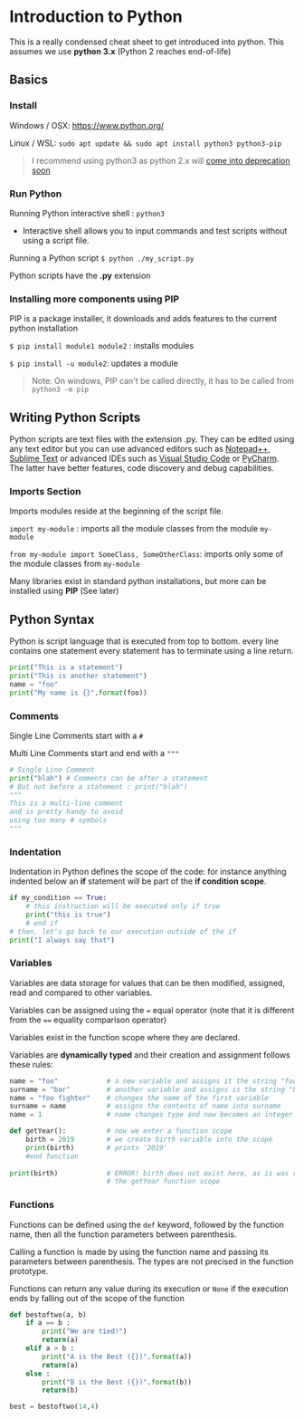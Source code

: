 # Introduction to Python

This is a really condensed cheat sheet to get introduced into python. This assumes we use **python 3.x** (Python 2 reaches end-of-life)

## Basics

### Install

Windows / OSX: https://www.python.org/ 

Linux / WSL: `sudo apt update && sudo apt install python3 python3-pip`

> I recommend using python3 as python 2.x will [come into deprecation soon](https://pythonclock.org/)

### Run Python

Running Python interactive shell : `python3`

* Interactive shell allows you to input commands and test scripts without using a script file.

Running a Python script `$ python ./my_script.py`

Python scripts have the **.py** extension

### Installing more components using PIP

PIP is a package installer, it downloads and adds features to the current python installation

`$ pip install module1 module2` : installs modules

`$ pip install -u module2`: updates a module

> Note: On windows, PIP can't be called directly, it has to be called from `python3 -m pip`

## Writing Python Scripts

Python scripts are text files with the extension .py. They can be edited using any text editor but you can use advanced editors such as [Notepad++](https://notepad-plus-plus.org/), [Sublime Text](https://www.sublimetext.com/) or advanced IDEs such as [Visual Studio Code](https://code.visualstudio.com/) or [PyCharm](https://www.jetbrains.com/pycharm/). The latter have better features, code discovery and debug capabilities.

### Imports Section

Imports modules reside at the beginning of the script file.

`import my-module` : imports all the module classes from the module `my-module`

`from my-module import SomeClass, SomeOtherClass`: imports only some of the module classes from `my-module`

Many libraries exist in standard python installations, but more can be installed using **PIP** (See later)

## Python Syntax

Python is script language that is executed from top to bottom. every line contains one statement every statement has to terminate using a line return.

```python
print("This is a statement")
print("This is another statement")
name = "foo"
print("My name is {}".format(foo))
```

### Comments

Single Line Comments start with a `#`

Multi Line Comments start and end with a `"""`

```python
# Single Line Comment
print("blah") # Comments can be after a statement
# But not before a statement : print("blah")
"""
This is a multi-line comment
and is pretty handy to avoid
using too many # symbols
"""
```

### Indentation

Indentation in Python defines the scope of the code: for instance anything indented below an **if** statement will be part of the **if condition scope**.
```python
if my_condition == True:
    # this instruction will be executed only if true
    print("this is true")
    # end if
# then, let's go back to our execution outside of the if
print("I always say that")
```

### Variables

Variables are data storage for values that can be then modified, assigned, read and compared to other variables. 

Variables can be assigned using the `=` equal operator (note that it is different from the `==` equality comparison operator)

Variables exist in the function scope where they are declared.

Variables are **dynamically typed** and their creation and assignment follows these rules:

```python
name = "foo" 			# a new variable and assigns it the string "foo"
surname = "bar" 	 	# another variable and assigns is the string "bar"
name = "foo fighter" 	# changes the name of the first variable
surname = name 			# assigns the contents of name into surname
name = 1 				# name changes type and now becomes an integer

def getYear(): 			# now we enter a function scope
    birth = 2019 		# we create birth variable into the scope
    print(birth) 		# prints '2019'
    #end function
    
print(birth) 			# ERROR! birth does not exist here, as is was created in
						# the getYear function scope
```

### Functions

Functions can be defined using the `def` keyword, followed by the function name, then all the function parameters between parenthesis.

Calling a function is made by using the function name and passing its parameters between parenthesis. The types are not precised in the function prototype.

Functions can return any value during its execution or `None` if the execution ends by falling out of the scope of the function

```python
def bestoftwo(a, b)
    if a == b :
        print("We are tied!")
        return(a)
    elif a > b :
        print("A is the Best ({})".format(a))
        return(a)
    else :
        print("B is the Best ({})".format(b))
        return(b)

best = bestoftwo(14,4)

```


